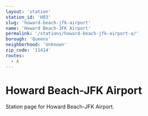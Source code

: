 ```yaml
---
layout: 'station'
station_id: 'H03'
slug: 'howard-beach-jfk-airport'
name: 'Howard Beach-JFK Airport'
permalink: '/stations/howard-beach-jfk-airport-a/'
borough: 'Queens'
neighborhood: 'Unknown'
zip_code: '11414'
routes:
  - A
---
```

# Howard Beach-JFK Airport

Station page for Howard Beach-JFK Airport.
